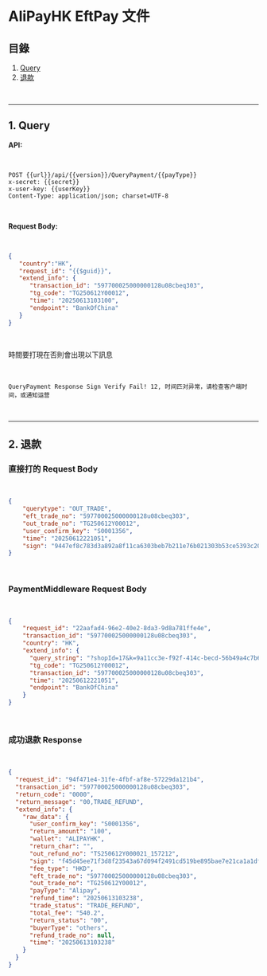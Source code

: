 # AliPayHK EftPay 文件

## 目錄
1. [Query](#1-query)
2. [退款](#2-退款)

<br>

---

## 1. Query

**API:**

<br>

```
POST {{url}}/api/{{version}}/QueryPayment/{{payType}}
x-secret: {{secret}}
x-user-key: {{userKey}}
Content-Type: application/json; charset=UTF-8
```

<br>

**Request Body:**

<br>

```json
{  
   "country":"HK",
   "request_id": "{{$guid}}",
   "extend_info": {
      "transaction_id": "597700025000000128u08cbeq303",
      "tg_code": "TG250612Y00012",
      "time": "20250613103100",
      "endpoint": "BankOfChina"
   }
}
```

<br>

時間要打現在否則會出現以下訊息

<br>

```
QueryPayment Response Sign Verify Fail! 12, 时间匹对异常，请检查客户端时间，或通知运营
```

<br>

---

## 2. 退款

### 直接打的 Request Body

<br>

```json
{
    "querytype": "OUT_TRADE",
    "eft_trade_no": "597700025000000128u08cbeq303",
    "out_trade_no": "TG250612Y00012",
    "user_confirm_key": "S0001356",
    "time": "20250612221051",
    "sign": "9447ef8c783d3a892a8f11ca6303beb7b211e76b021303b53ce5393c2015bb62"
}
```

<br>

### PaymentMiddleware Request Body

<br>

```json
{
    "request_id": "22aafad4-96e2-40e2-8da3-9d8a781ffe4e",
    "transaction_id": "597700025000000128u08cbeq303",
    "country": "HK",
    "extend_info": {
      "query_string": "?shopId=17&k=9a11cc3e-f92f-414c-becd-56b49a4c7b68&lang=zh-HK",
      "tg_code": "TG250612Y00012",
      "transaction_id": "597700025000000128u08cbeq303",
      "time": "20250612221051",
      "endpoint": "BankOfChina"
    }
}
```

<br>

### 成功退款 Response

<br>

```json
{
  "request_id": "94f471e4-31fe-4fbf-af8e-57229da121b4",
  "transaction_id": "597700025000000128u08cbeq303",
  "return_code": "0000",
  "return_message": "00,TRADE_REFUND",
  "extend_info": {
    "raw_data": {
      "user_confirm_key": "S0001356",
      "return_amount": "100",
      "wallet": "ALIPAYHK",
      "return_char": "",
      "out_refund_no": "TS250612Y000021_157212",
      "sign": "f45d45ee71f3d8f23543a67d094f2491cd519be895bae7e21ca1a1df74834c65",
      "fee_type": "HKD",
      "eft_trade_no": "597700025000000128u08cbeq303",
      "out_trade_no": "TG250612Y00012",
      "payType": "Alipay",
      "refund_time": "20250613103238",
      "trade_status": "TRADE_REFUND",
      "total_fee": "540.2",
      "return_status": "00",
      "buyerType": "others",
      "refund_trade_no": null,
      "time": "20250613103238"
    }
  }
}
```

<br>